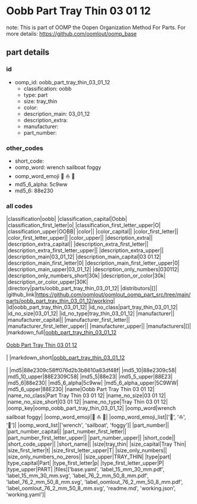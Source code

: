 # Oobb Part Tray Thin 03 01 12  

note: This is part of OOMP the Oopen Organization Method For Parts. For more details: https://github.com/oomlout/oomp_base

##  part details





### id
* oomp_id: oobb_part_tray_thin_03_01_12
  * classification: oobb
  * type: part
  * size: tray_thin
  * color: 
  * description_main: 03_01_12
  * description_extra: 
  * manufacturer: 
  * part_number: 

### other_codes
* short_code: 
* oomp_word: wrench sailboat foggy
* oomp_word_emoji :wrench: :sailboat: :foggy:
* md5_6_alpha: 5c9ww
* md5_6: 88e230

### all codes 
|classification|oobb|
|classification_capital|Oobb|
|classification_first_letter|o|
|classification_first_letter_upper|O|
|classification_upper|OOBB|
|color||
|color_capital||
|color_first_letter||
|color_first_letter_upper||
|color_upper||
|description_extra||
|description_extra_capital||
|description_extra_first_letter||
|description_extra_first_letter_upper||
|description_extra_upper||
|description_main|03_01_12|
|description_main_capital|03 01.12|
|description_main_first_letter|0|
|description_main_first_letter_upper|0|
|description_main_upper|03_01_12|
|description_only_numbers|030112|
|description_only_numbers_short|30k|
|description_or_color|30k|
|description_or_color_upper|30K|
|directory|parts/oobb_part_tray_thin_03_01_12|
|distributors|[]|
|github_link|https://github.com/oomlout/oomlout_oomp_part_src/tree/main/parts/oobb_part_tray_thin_03_01_12/working|
|id|oobb_part_tray_thin_03_01_12|
|id_no_class|part_tray_thin_03_01_12|
|id_no_size|03_01_12|
|id_no_type|tray_thin_03_01_12|
|manufacturer||
|manufacturer_capital||
|manufacturer_first_letter||
|manufacturer_first_letter_upper||
|manufacturer_upper||
|manufacturers|[]|
|markdown_full|[oobb_part_tray_thin_03_01_12](https://github.com/oomlout/oomlout_oomp_part_src/tree/main/parts/oobb_part_tray_thin_03_01_12/working)<br>[](https://github.com/oomlout/oomlout_oomp_part_src/tree/main/parts/oobb_part_tray_thin_03_01_12/working)<br>[Oobb Part Tray Thin 03 01 12](https://github.com/oomlout/oomlout_oomp_part_src/tree/main/parts/oobb_part_tray_thin_03_01_12/working)<br><br>|
|markdown_short|[oobb_part_tray_thin_03_01_12](https://github.com/oomlout/oomlout_oomp_part_src/tree/main/parts/oobb_part_tray_thin_03_01_12/working)<br><br>|
|md5|88e2309c58ff076d2b3b8610a83df48f|
|md5_10|88e2309c58|
|md5_10_upper|88E2309C58|
|md5_5|88e23|
|md5_5_upper|88E23|
|md5_6|88e230|
|md5_6_alpha|5c9ww|
|md5_6_alpha_upper|5C9WW|
|md5_6_upper|88E230|
|name|Oobb Part Tray Thin 03 01 12|
|name_no_class|Part Tray Thin 03 01 12|
|name_no_size|03 01 12|
|name_no_size_short|03 01 12|
|name_no_type|Tray Thin 03 01 12|
|oomp_key|oomp_oobb_part_tray_thin_03_01_12|
|oomp_word|wrench sailboat foggy|
|oomp_word_emoji|:wrench: :sailboat: :foggy:|
|oomp_word_emoji_list|[':wrench:', ':sailboat:', ':foggy:']|
|oomp_word_list|['wrench', 'sailboat', 'foggy']|
|part_number||
|part_number_capital||
|part_number_first_letter||
|part_number_first_letter_upper||
|part_number_upper||
|short_code||
|short_code_upper||
|short_name||
|size|tray_thin|
|size_capital|Tray Thin|
|size_first_letter|t|
|size_first_letter_upper|T|
|size_only_numbers||
|size_only_numbers_no_zeros||
|size_upper|TRAY_THIN|
|type|part|
|type_capital|Part|
|type_first_letter|p|
|type_first_letter_upper|P|
|type_upper|PART|
|files|['base.yaml', 'label_15_mm_30_mm.pdf', 'label_15_mm_30_mm.svg', 'label_76_2_mm_50_8_mm.pdf', 'label_76_2_mm_50_8_mm.svg', 'label_oomlout_76_2_mm_50_8_mm.pdf', 'label_oomlout_76_2_mm_50_8_mm.svg', 'readme.md', 'working.json', 'working.yaml']|
